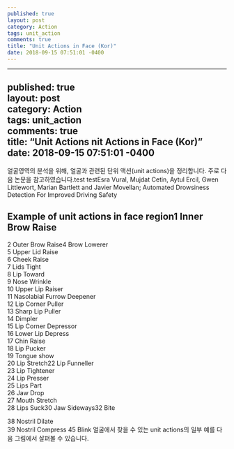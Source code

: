 ```yaml
---
published: true
layout: post
category: Action
tags: unit_action
comments: true
title: "Unit Actions in Face (Kor)"
date: 2018-09-15 07:51:01 -0400
---
```


<hr>
<h2 id="published-truelayout-postcategory-actiontags-unit_actioncomments-truetitle-unit-actions-nit-actions-in-face-kordate-2018-09-15-075101--0400">published: true<br>
layout: post<br>
category: Action<br>
tags: unit_action<br>
comments: true<br>
title: “Unit Actions nit Actions in Face (Kor)”<br>
date: 2018-09-15 07:51:01 -0400</h2>
<p>얼굴영역의 분석을 위해, 얼굴과 관련된 단위 액션(unit actions)을 정리합니다. 주로 다음 논문을 참고하였습니다.test testEsra Vural, Mujdat Cetin, Aytul Ercil, Gwen Littlewort, Marian Bartlett and Javier Movellan; Automated Drowsiness Detection For Improved Driving Safety</p>
<h2 id="example-of-unit-actions-in-face-region1-inner-brow-raise">Example of unit actions in face region1 Inner Brow Raise</h2>
<p>2 Outer Brow Raise4 Brow Lowerer<br>
5 Upper Lid Raise<br>
6 Cheek Raise<br>
7 Lids Tight<br>
8 Lip Toward<br>
9 Nose Wrinkle<br>
10 Upper Lip Raiser<br>
11 Nasolabial Furrow Deepener<br>
12 Lip Corner Puller<br>
13 Sharp Lip Puller<br>
14 Dimpler<br>
15 Lip Corner Depressor<br>
16 Lower Lip Depress<br>
17 Chin Raise<br>
18 Lip Pucker<br>
19 Tongue show<br>
20 Lip Stretch22 Lip Funneller<br>
23 Lip Tightener<br>
24 Lip Presser<br>
25 Lips Part<br>
26 Jaw Drop<br>
27 Mouth Stretch<br>
28 Lips Suck30 Jaw Sideways32 Bite</p>
<p>38 Nostril Dilate<br>
39 Nostril Compress 45 Blink 얼굴에서 찾을 수 있는 unit actions의 일부 예를 다음 그림에서 살펴볼 수 있습니다.</p>

